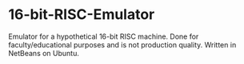 # 16-bit-RISC-Emulator
Emulator for a hypothetical 16-bit RISC machine. Done for faculty/educational purposes and is not production quality. Written in NetBeans on Ubuntu.
